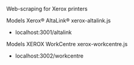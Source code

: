 Web-scraping for Xerox printers

Models Xerox® AltaLink® 
xerox-altalink.js
- localhost:3001/altalink


Models XEROX WorkCentre
xerox-workcentre.js
- localhost:3002/workcentre








